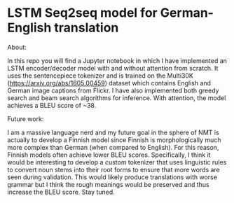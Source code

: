 # LSTM Seq2seq model for German-English translation
About:

In this repo you will find a Jupyter notebook in which I have implemented an LSTM encoder/decoder model with and without attention from scratch. It uses the sentencepiece tokenizer and is trained on the Multi30K (https://arxiv.org/abs/1605.00459) dataset which contains English and German image captions from Flickr. I have also implemented both greedy search and beam search algorithms for inference. With attention, the model achieves a BLEU score of ~38.



Future work:

I am a massive language nerd and my future goal in the sphere of NMT is actually to develop a Finnish model since Finnish is morphologically much more complex than German (when compared to English). For this reason, Finnish models often achieve lower BLEU scores. Specifically, I think it would be interesting to develop a custom tokenizer that uses linguistic rules to convert noun stems into their root forms to ensure that more words are seen during validation. This would likely produce translations with worse grammar but I think the rough meanings would be preserved and thus increase the BLEU score. Stay tuned.
